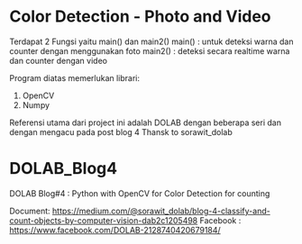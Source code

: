 # Color Detection - Photo and Video

Terdapat 2 Fungsi yaitu main() dan main2()
main() : untuk deteksi warna dan counter dengan menggunakan foto
main2() : deteksi secara realtime warna dan counter dengan video

Program diatas memerlukan librari:

1. OpenCV
2. Numpy

Referensi utama dari project ini adalah DOLAB dengan beberapa seri dan dengan mengacu pada post blog 4
Thansk to sorawit_dolab

# DOLAB_Blog4

DOLAB Blog#4 : Python with OpenCV for Color Detection for counting

Document: https://medium.com/@sorawit_dolab/blog-4-classify-and-count-objects-by-computer-vision-dab2c1205498
Facebook : https://www.facebook.com/DOLAB-2128740420679184/
